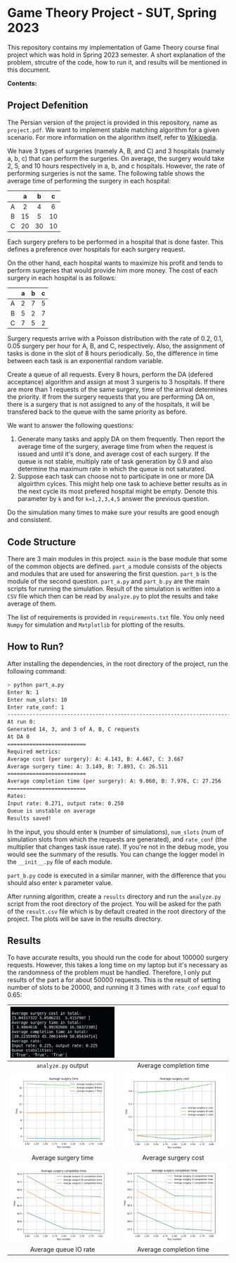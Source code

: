# Game Theory Project - SUT, Spring 2023
This repository contains my implementation of Game Theory course final project which was hold in Spring 2023 semester. A short explanation of the problem, strcutre of the code, how to run it, and results will be mentioned in this document.

**Contents:**


## Project Defenition
The Persian version of the project is provided in this repository, name as `project.pdf`. We want to implement stable matching algorithm for a given scenario. For more information on the algorithm itself, refer to [Wikipedia](https://en.wikipedia.org/wiki/Stable_marriage_problem). 

We have 3 types of surgeries (namely A, B, and C) and 3 hospitals (namely a, b, c) that can perform the surgeries. On average, the surgery would take 2, 5, and 10 hours respectively in a, b, and c hospitals. However, the rate of performing surgeries is not the same. The following table shows the average time of performing the surgery in each hospital:

| | a | b | c |
|:---:|:---:|:---:|:---:|
| A | 2 | 4 | 6 |
| B | 15 | 5 | 10 |
| C | 20  | 30 | 10 |

Each surgery prefers to be performed in a hospital that is done faster. This defines a preference over hospitals for each surgery request.

On the other hand, each hospital wants to maximize his profit and tends to perform surgeries that would provide him more money. The cost of each surgery in each hospital is as follows:

| | a | b | c |
|:---:|:---:|:---:|:---:|
| A | 2 | 7 | 5 |
| B | 5 | 2 | 7 |
| C | 7 | 5 | 2 |

Surgery requests arrive with a Poisson distribution with the rate of 0.2, 0.1, 0.05 surgery per hour for A, B, and C, respectively. Also, the assignment of tasks is done in the slot of 8 hours periodically. So, the difference in time between each task is an exponential random variable.

Create a queue of all requests. Every 8 hours, perform the DA (defered acceptance) algorithm and assign at most 3 surgeris to 3 hospitals. If there are more than 1 requests of the same surgery, time of the arrival determines the priority. If from the surgery requests that you are performing DA on, there is a surgery that is not assigned to any of the hospitals, it will be transfered back to the queue with the same priority as before.

We want to answer the following questions:

1. Generate many tasks and apply DA on them frequently. Then report the average time of the surgery, average time from when the request is issued and until it's done, and average cost of each surgery. If the queue is not stable, multiply rate of task generation by 0.9 and also determine tha maximum rate in which the queue is not saturated.
2. Suppose each task can choose not to participate in one or more DA algoirthm cylces. This might help one task to achieve better results as in the next cycle its most prefered hospital might be empty. Denote this parameter by `k` and for `k=1,2,3,4,5` answer the previous question.

Do the simulation many times to make sure your results are good enough and consistent.
## Code Structure
There are 3 main modules in this project. `main` is the base module that some of the common objects are defined. `part_a` module consists of the objects and modules that are used for answering the first question. `part_b` is the module of the second question. `part_a.py` and `part_b.py` are the main scripts for running the simulation. Result of the simulation is written into a `CSV` file which then can be read by `analyze.py` to plot the results and take average of them. 

The list of requirements is provided in `requirements.txt` file. You only need `Numpy` for simulation and `Matplotlib` for plotting of the results. 
## How to Run?
After installing the dependencies, in the root directory of the project, run the following command:
```bash
> python part_a.py
Enter N: 1
Enter num_slots: 10
Enter rate_conf: 1 
----------------------------------------------------------------------------------------------------
At run 0:
Generated 14, 3, and 3 of A, B, C requests
At DA 0
=========================
Required metrics:
Average cost (per surgery): A: 4.143, B: 4.667, C: 3.667
Average surgery time: A: 3.149, B: 7.893, C: 26.511
=========================
Average completion time (per surgery): A: 9.060, B: 7.976, C: 27.256
=========================
Rates:
Input rate: 0.271, output rate: 0.250
Queue is unstable on average
Results saved!
```
In the input, you should enter `N` (number of simulations), `num_slots` (num of simulation slots from which the requests are generated), and `rate_conf` (the multiplier that changes task issue rate). If you're not in the debug mode, you would see the summary of the resutls. You can change the logger model in the `__init__.py` file of each module.

`part_b.py` code is executed in a similar manner, with the difference that you should also enter `k` parameter value.

After running algorithm, create a `results` directory and run the `analyze.py` script from the root directory of the project. You will be asked for the path of the `result.csv` file which is by default created in the root directory of the project. The plots will be save in the results directory.

## Results
To have accurate results, you should run the code for about 100000 surgery requests. However, this takes a long time on my laptop but it's necessary as the randomness of the problem must be handled. Therefore, I only put results of the part a for about 50000 requests. This is the result of setting number of slots to be 20000, and running it 3 times with `rate_conf` equal to $0.65$:

| ![analyze.py output](./assets/1.png) | |
|:----:|:-----:|
|`analyze.py` output | Average completion time |
| ![avg_surgery_time output](./assets/part_a_avg_surgery_time.png) | ![avg_surgery_cost figure](./assets/part_a_avg_surgery_cost.png)
|Average surgery time | Average surgery cost |
| ![part_a_IO figure](./assets/part_a_IO_rate.png) | ![avg_comple_time figure](./assets/part_a_avg_compl_time.png)
| Average queue IO rate | Average completion time |
